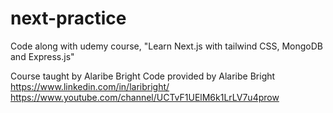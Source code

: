 # next-practice
Code along with udemy course, "Learn Next.js with tailwind CSS, MongoDB and Express.js"

Course taught by Alaribe Bright
Code provided by Alaribe Bright https://www.linkedin.com/in/laribright/ https://www.youtube.com/channel/UCTvF1UElM6k1LrLV7u4prow
